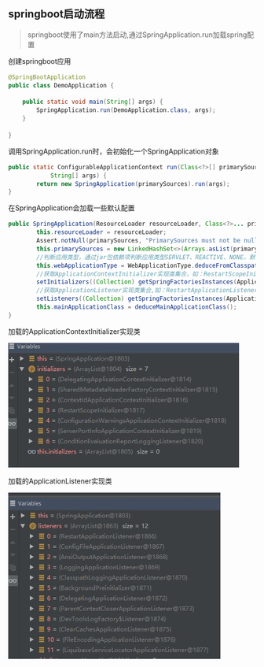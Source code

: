 ## springboot启动流程
> springboot使用了main方法启动,通过SpringApplication.run加载spring配置

创建springboot应用
```java
@SpringBootApplication
public class DemoApplication {

    public static void main(String[] args) {
        SpringApplication.run(DemoApplication.class, args);
    }

}
```
调用SpringApplication.run时，会初始化一个SpringApplication对象
```java
public static ConfigurableApplicationContext run(Class<?>[] primarySources,
			String[] args) {
		return new SpringApplication(primarySources).run(args);
}
```
在SpringApplication会加载一些默认配置
```java
public SpringApplication(ResourceLoader resourceLoader, Class<?>... primarySources) {
		this.resourceLoader = resourceLoader;
		Assert.notNull(primarySources, "PrimarySources must not be null");
		this.primarySources = new LinkedHashSet<>(Arrays.asList(primarySources));
        //判断应用类型，通过jar包依赖项判断应用类型SERVLET、REACTIVE、NONE，默认是SERVLET类型
		this.webApplicationType = WebApplicationType.deduceFromClasspath();
        //获取ApplicationContextInitializer实现类集合，如：RestartScopeInitializer
		setInitializers((Collection) getSpringFactoriesInstances(ApplicationContextInitializer.class));
        //获取ApplicationListener实现类集合,如：RestartApplicationListener、LoggingApplicationListener
		setListeners((Collection) getSpringFactoriesInstances(ApplicationListener.class));
		this.mainApplicationClass = deduceMainApplicationClass();
}
```
加载的ApplicationContextInitializer实现类

![images](https://github.com/jsjchai/study-notes/blob/master/2019/springboot/images/ApplicationContextInitializer%E5%AE%9E%E7%8E%B0%E7%B1%BB.jpg)

加载的ApplicationListener实现类

![images](https://github.com/jsjchai/study-notes/blob/master/2019/springboot/images/ApplicationListener%E5%AE%9E%E7%8E%B0%E7%B1%BB.jpg)


